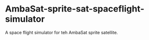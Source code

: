 # AmbaSat-sprite-sat-spaceflight-simulator
A space flight simulator for teh AmbaSat sprite satellite.
